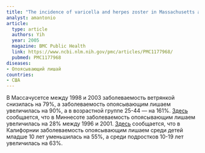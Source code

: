 ```yaml
---
title: "The incidence of varicella and herpes zoster in Massachusetts as measured by the Behavioral Risk Factor Surveillance System (BRFSS) during a period of increasing varicella vaccine coverage, 1998–2003"
analyst: amantonio
article:
  type: article
  authors: Yih
  year: 2005
  magazine: BMC Public Health
  link: https://www.ncbi.nlm.nih.gov/pmc/articles/PMC1177968/
  pubmed: PMC1177968
diseases:
- Опоясывающий лишай
countries:
- США
---
```


В Массачусетсе между 1998 и 2003 заболеваемость ветрянкой снизилась на 79%, а заболеваемость опоясывающим лишаем увеличилась на 90%, а в возрастной группе 25-44 — на 161%.
[Здесь](https://www.ncbi.nlm.nih.gov/pubmed/17976353) сообщается, что в Миннесоте заболеваемость опоясывающим лишаем увеличилась на 28% между 1996 и 2001.
[Здесь](https://www.ncbi.nlm.nih.gov/pubmed/19536039) сообщается, что в Калифорнии заболеваемость опоясывающим лишаем среди детей младше 10 лет уменьшилась на 55%, а среди подростков 10-19 лет увеличилась на 63%.
